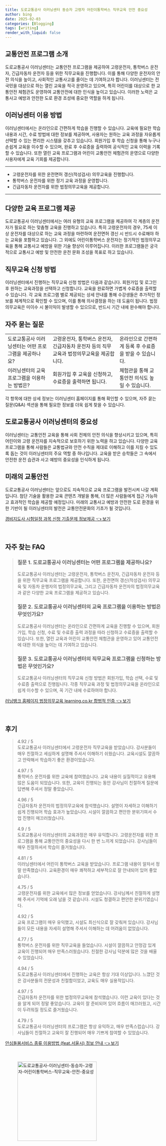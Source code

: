 ```yaml
---
title: 도로교통공사 이러닝센터 동승자 고령자 어린이통학버스 직무교육 안전 중요성
author: bing
date: 2025-02-03
categories: [Blogging]
tags: [writing]
render_with_liquid: false
---
```



<h2 id='교통안전 프로그램 소개'>교통안전 프로그램 소개</h2>

<p>도로교통공사 이러닝센터는 교통안전 프로그램을 제공하여 고령운전자, 통학버스 운전자, 긴급자동차 운전자 등을 위한 직무교육을 진행합니다. 이를 통해 다양한 운전자의 안전 의식을 높이고, 사회적인 교통사고를 줄이는 데 기여하고자 합니다. 이러닝센터는 전 국민을 대상으로 하는 열린 교육을 적극 운영하고 있으며, 특히 어린이를 대상으로 한 교통안전 체험관도 운영하여 교통안전에 대한 인식을 높이고 있습니다. 이러한 노력은 교통사고 예방과 안전한 도로 환경 조성에 중요한 역할을 하게 됩니다.</p>

<h2 id='이러닝센터 이용 방법'>이러닝센터 이용 방법</h2>

<p>이러닝센터에서는 온라인으로 간편하게 학습을 진행할 수 있습니다. 교육에 필요한 학습 내용과 시간, 수료 방법에 대한 정보를 제공하며, 사용자는 원하는 교육 과정을 자유롭게 선택할 수 있는 편리한 시스템을 갖추고 있습니다. 회원가입 후 학습 신청을 통해 누구나 손쉽게 교육을 이수할 수 있으며, 완료 후 수료증을 출력하여 공식적인 교육 이력을 기록할 수 있습니다. 또한 열린 교육 프로그램과 어린이 교통안전 체험관의 운영으로 다양한 사용자에게 교육 기회를 제공합니다.</p>

<hr />

<ul>
    <li>고령운전자를 위한 운전면허 갱신(적성검사) 의무교육을 진행합니다.</li>
    <li>통학버스 운전자를 위한 정기 교육 과정을 운영합니다.</li>
    <li>긴급자동차 운전자를 위한 법정의무교육을 제공합니다.</li>
</ul>

<hr />

<h2 id='다양한 교육 프로그램 제공'>다양한 교육 프로그램 제공</h2>

<p>도로교통공사 이러닝센터에서는 여러 유형의 교육 프로그램을 제공하여 각 계층의 운전자가 필요로 하는 맞춤형 교육을 진행하고 있습니다. 특히 고령운전자의 경우, 75세 이상 운전자를 대상으로 하는 교육 과정을 마련하여 운전면허 갱신 시 반드시 수료해야 하는 교육을 포함하고 있습니다. 그 외에도 어린이통학버스 운전자는 정기적인 법정의무교육을 통해 교통사고 예방을 위한 기술 향상이 이루어집니다. 이러한 프로그램들은 궁극적으로 교통사고 예방 및 안전한 운전 문화 조성을 목표로 하고 있습니다.</p>

<h2 id='직무교육 신청 방법'>직무교육 신청 방법</h2>

<p>이러닝센터에서 진행하는 직무교육 신청 방법은 다음과 같습니다. 회원가입 및 로그인 후 원하는 교육과정을 선택하고 신청합니다. 교육을 완료하면 가볍게 수료증을 출력할 수 있습니다. 각 교육 프로그램 별로 제공되는 상세 안내를 통해 수강생들은 추가적인 정보를 체계적으로 확인할 수 있으며, 이를 통해 의사결정을 하는 데 도움이 됩니다. 법정의무교육은 미이수 시 불이익이 발생할 수 있으므로, 반드시 기간 내에 완수해야 합니다.</p>

<h2 id='자주 묻는 질문'>자주 묻는 질문</h2>

<table>
    <tr>
        <td>도로교통공사 이러닝센터는 어떤 프로그램을 제공하나요?</td>
        <td>고령운전자, 통학버스 운전자, 긴급자동차 운전자 등의 직무교육과 법정의무교육을 제공합니다.</td>
        <td>온라인으로 간편하게 등록 후 수료증을 받을 수 있습니다.</td>
    </tr>
    <tr>
        <td>이러닝센터의 교육 프로그램을 이용하는 방법은?</td>
        <td>회원가입 후 교육을 신청하고, 수료증을 출력하면 됩니다.</td>
        <td>체험관을 통해 교통안전 의식도 높일 수 있습니다.</td>
    </tr>
</table>

<p>각 항목에 대한 상세 정보는 이러닝센터 홈페이지를 통해 확인할 수 있으며, 자주 묻는 질문(Q&A) 섹션을 통해 필요한 정보를 더욱 쉽게 찾을 수 있습니다.</p>

<h2 id='도로교통공사 이러닝센터의 중요성'>도로교통공사 이러닝센터의 중요성</h2>

<p>이러닝센터는 교통안전 교육을 통해 사회 전체의 안전 의식을 향상시키고 있으며, 특히 어린이와 고령 운전자를 지속적으로 보호하기 위한 노력을 하고 있습니다. 다양한 교육 프로그램을 통해 사람들은 교통법규와 안전 수칙을 제대로 이해하고 이를 지킬 수 있도록 돕는 것이 이러닝센터의 주요 역할 중 하나입니다. 교육을 받은 승학들은 그 속에서 안전한 운전 습관과 사고 예방의 중요성을 인식하게 됩니다.</p>

<h2 id='미래의 교통안전'>미래의 교통안전</h2>

<p>도로교통공사 이러닝센터는 앞으로도 지속적으로 교육 프로그램을 발전시켜 나갈 계획입니다. 첨단 기술을 활용한 교육 콘텐츠 개발을 통해, 더 많은 사람들에게 접근 가능하고 효과적인 학습을 제공할 예정입니다. 미래의 교통사고 예방과 안전한 도로 환경을 위한 기반이 될 이러닝센터의 발전은 교통안전문화의 기초가 될 것입니다.</p>


<p><a class="click-button" title="경비지도사 시험일정 과목 신청 기출문제 정보제공" href="https://greenforu.github.io/posts/%EA%B2%BD%EB%B9%84%EC%A7%80%EB%8F%84%EC%82%AC-%EC%8B%9C%ED%97%98%EC%9D%BC%EC%A0%95-%EA%B3%BC%EB%AA%A9-%EC%8B%A0%EC%B2%AD-%EA%B8%B0%EC%B6%9C%EB%AC%B8%EC%A0%9C-%EC%A0%95%EB%B3%B4%EC%A0%9C%EA%B3%B5/" rel="dofollow">경비지도사 시험일정 과목 신청 기출문제 정보제공 👈 보기</a></p><br>
<h2 id='자주_찾는_FAQ'>자주 찾는 FAQ</h2>
<div itemscope="" itemtype="https://schema.org/FAQPage"> 
<blockquote> 
<div itemscope="" itemprop="mainEntity" itemtype="https://schema.org/Question"> 
<h3 itemprop="name">질문 1. 도로교통공사 이러닝센터는 어떤 프로그램을 제공하나요?</h3> 
<div itemscope="" itemprop="acceptedAnswer" itemtype="https://schema.org/Answer"> 
<span itemprop="text"> 
<p>도로교통공사 이러닝센터는 고령운전자, 통학버스 운전자, 긴급자동차 운전자 등을 위한 직무교육 프로그램을 제공합니다. 또한, 운전면허 갱신(적성검사) 의무교육 및 자동차 운행자의 법정의무교육, 그리고 긴급자동차 운전자의 법정의무교육과 같은 다양한 교육 프로그램을 제공하고 있습니다.</p> 
</span> 
</div> 
</div> 

<div itemscope="" itemprop="mainEntity" itemtype="https://schema.org/Question"> 
<h3 itemprop="name">질문 2. 도로교통공사 이러닝센터의 교육 프로그램을 이용하는 방법은 무엇인가요?</h3> 
<div itemscope="" itemprop="acceptedAnswer" itemtype="https://schema.org/Answer"> 
<span itemprop="text"> 
<p>도로교통공사 이러닝센터는 온라인으로 간편하게 교육을 진행할 수 있으며, 회원가입, 학습 신청, 수료 및 수료증 출력 과정을 따라 신청하고 수료증을 출력할 수 있습니다. 또한, 열린 교육과 어린이 교통안전 체험관을 운영하고 있어 교통안전에 대한 의식을 높이는 데 기여하고 있습니다.</p> 
</span> 
</div> 
</div> 

<div itemscope="" itemprop="mainEntity" itemtype="https://schema.org/Question"> 
<h3 itemprop="name">질문 3. 도로교통공사 이러닝센터의 직무교육 프로그램을 신청하는 방법은 무엇인가요?</h3> 
<div itemscope="" itemprop="acceptedAnswer" itemtype="https://schema.org/Answer"> 
<span itemprop="text"> 
<p>도로교통공사 이러닝센터의 직무교육 신청 방법은 회원가입, 학습 선택, 수료 및 수료증 출력으로 진행됩니다. 각종 직무교육 과정 및 법정의무교육을 온라인으로 쉽게 이수할 수 있으며, 꼭 기간 내에 수료하여야 합니다.</p> 
</span> 
</div> 
</div> 
</blockquote> 
</div>
<p><a class="click-button" title="러닝뱅크 홈페이지 법정의무교육 learning.co.kr 합법적 인증" href="https://greenforu.github.io/posts/%EB%9F%AC%EB%8B%9D%EB%B1%85%ED%81%AC-%ED%99%88%ED%8E%98%EC%9D%B4%EC%A7%80-%EB%B2%95%EC%A0%95%EC%9D%98%EB%AC%B4%EA%B5%90%EC%9C%A1-learning.co.kr-%ED%95%A9%EB%B2%95%EC%A0%81-%EC%9D%B8%EC%A6%9D/" rel="dofollow">러닝뱅크 홈페이지 법정의무교육 learning.co.kr 합법적 인증 👈 보기</a></p><br>
<h2 id='후기'>후기</h2>
<div itemscope itemtype="https://schema.org/Product">
  <blockquote>
  <div itemprop="review" itemscope itemtype="https://schema.org/Review">
      <div itemprop="reviewRating" itemscope itemtype="https://schema.org/Rating"> <span itemprop="ratingValue">4.92</span> / <span itemprop="bestRating">5</span> </div>
      <span itemprop="reviewBody">도로교통공사 이러닝센터에서 고령운전자 직무교육을 받았습니다. 강사분들이 매우 친절하고 세심하게 설명해 주셔서 이해하기 쉬웠습니다. 교육시설도 깔끔하고 안락해서 학습하기 좋은 환경이었습니다.</span>
  </div>
  <br>
  <div itemprop="review" itemscope itemtype="https://schema.org/Review">
      <div itemprop="reviewRating" itemscope itemtype="https://schema.org/Rating"> <span itemprop="ratingValue">4.97</span> / <span itemprop="bestRating">5</span> </div>
      <span itemprop="reviewBody">통학버스 운전자를 위한 교육에 참여했습니다. 교육 내용이 실질적이고 유용해 많은 도움이 되었습니다. 또한, 교육이 진행되는 동안 강사님이 친절하게 질문에 답변해 주셔서 정말 좋았습니다.</span>
  </div>
  <br>
  <div itemprop="review" itemscope itemtype="https://schema.org/Review">
      <div itemprop="reviewRating" itemscope itemtype="https://schema.org/Rating"> <span itemprop="ratingValue">4.96</span> / <span itemprop="bestRating">5</span> </div>
      <span itemprop="reviewBody">긴급자동차 운전자의 법정의무교육에 참석했습니다. 설명이 자세하고 이해하기 쉽게 진행되어 학습 효과가 높았습니다. 시설이 깔끔하고 편안한 분위기여서 수업 진행이 매끄러웠습니다.</span>
  </div>
  <br>
  <div itemprop="review" itemscope itemtype="https://schema.org/Review">
      <div itemprop="reviewRating" itemscope itemtype="https://schema.org/Rating"> <span itemprop="ratingValue">4.9</span> / <span itemprop="bestRating">5</span> </div>
      <span itemprop="reviewBody">도로교통공사 이러닝센터의 교육과정은 매우 유익합니다. 고령운전자를 위한 프로그램을 통해 교통안전의 중요성을 다시 한 번 느끼게 되었습니다. 강사님들이 매우 친절하셔서 학습이 즐거웠습니다.</span>
  </div>
  <br>
  <div itemprop="review" itemscope itemtype="https://schema.org/Review">
      <div itemprop="reviewRating" itemscope itemtype="https://schema.org/Rating"> <span itemprop="ratingValue">4.81</span> / <span itemprop="bestRating">5</span> </div>
      <span itemprop="reviewBody">이러닝센터에서 어린이 통학버스 교육을 받았습니다. 프로그램 내용이 알차서 정말 만족했습니다. 교육환경이 매우 쾌적하고 세부적으로 잘 안내되어 있어 좋았습니다.</span>
  </div>
  <br>
  <div itemprop="review" itemscope itemtype="https://schema.org/Review">
      <div itemprop="reviewRating" itemscope itemtype="https://schema.org/Rating"> <span itemprop="ratingValue">4.75</span> / <span itemprop="bestRating">5</span> </div>
      <span itemprop="reviewBody">고령운전자를 위한 교육에서 많은 정보를 얻었습니다. 강사님께서 친절하게 설명해 주셔서 기억에 오래 남을 것 같습니다. 시설도 청결하고 편안한 분위기였습니다.</span>
  </div>
  <br>
  <div itemprop="review" itemscope itemtype="https://schema.org/Review">
      <div itemprop="reviewRating" itemscope itemtype="https://schema.org/Rating"> <span itemprop="ratingValue">4.92</span> / <span itemprop="bestRating">5</span> </div>
      <span itemprop="reviewBody">교육 프로그램이 매우 유익했고, 시설도 최신식으로 잘 갖춰져 있습니다. 강사님들이 모든 내용을 자세히 설명해 주셔서 이해하는 데 어려움이 없었습니다.</span>
  </div>
  <br>
  <div itemprop="review" itemscope itemtype="https://schema.org/Review">
      <div itemprop="reviewRating" itemscope itemtype="https://schema.org/Rating"> <span itemprop="ratingValue">4.77</span> / <span itemprop="bestRating">5</span> </div>
      <span itemprop="reviewBody">통학버스 운전자를 위한 직무교육을 들었습니다. 시설이 깔끔하고 안정감 있게 교육이 진행되어 매우 만족스러웠습니다. 친절한 강사님 덕분에 많은 것을 배울 수 있었습니다.</span>
  </div>
  <br>
  <div itemprop="review" itemscope itemtype="https://schema.org/Review">
      <div itemprop="reviewRating" itemscope itemtype="https://schema.org/Rating"> <span itemprop="ratingValue">4.94</span> / <span itemprop="bestRating">5</span> </div>
      <span itemprop="reviewBody">도로교통공사 이러닝센터에서 진행하는 교육은 항상 기대 이상입니다. 느꼈던 것은 강사분들의 전문성과 친절함이었고, 교육도 매우 실용적입니다.</span>
  </div>
  <br>
  <div itemprop="review" itemscope itemtype="https://schema.org/Review">
      <div itemprop="reviewRating" itemscope itemtype="https://schema.org/Rating"> <span itemprop="ratingValue">4.97</span> / <span itemprop="bestRating">5</span> </div>
      <span itemprop="reviewBody">긴급자동차 운전자를 위한 법정의무교육에 참석했습니다. 이런 교육이 있다는 것을 알게 되어 정말 좋았습니다. 교육이 잘 준비되어 있어 흐름이 매끄러웠고, 시간이 두려워질 정도로 즐거웠습니다.</span>
  </div>
  <br>
  <div itemprop="review" itemscope itemtype="https://schema.org/Review">
      <div itemprop="reviewRating" itemscope itemtype="https://schema.org/Rating"> <span itemprop="ratingValue">4.79</span> / <span itemprop="bestRating">5</span> </div>
      <span itemprop="reviewBody">도로교통공사 이러닝센터의 프로그램은 항상 유익하고, 매우 만족스럽습니다. 강사님들이 친절하고 교육이 잘 진행되어 매우 기쁘게 참여할 수 있었습니다.</span>
  </div>
  </blockquote>
</div>
<p><a class="click-button" title="안심돌봄서비스 종류 이용방법 (feat.서울시) 정보 안내" href="https://greenforu.github.io/posts/%EC%95%88%EC%8B%AC%EB%8F%8C%EB%B4%84%EC%84%9C%EB%B9%84%EC%8A%A4-%EC%A2%85%EB%A5%98-%EC%9D%B4%EC%9A%A9%EB%B0%A9%EB%B2%95-(feat.%EC%84%9C%EC%9A%B8%EC%8B%9C)-%EC%A0%95%EB%B3%B4-%EC%95%88%EB%82%B4/" rel="dofollow">안심돌봄서비스 종류 이용방법 (feat.서울시) 정보 안내 👈 보기</a></p><br>
<figure class="image"><img src="https://greenforu.github.io/assets/img/thumbnail/도로교통공사-이러닝센터-동승자-고령자-어린이통학버스-직무교육-안전-중요성.webp" alt="도로교통공사-이러닝센터-동승자-고령자-어린이통학버스-직무교육-안전-중요성" width="256" height="256"></figure>